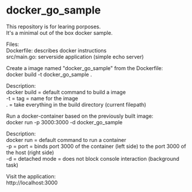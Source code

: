 # docker_go_sample

This repository is for learing porposes.<br/>
It's a minimal out of the box docker sample.<br/>

Files:<br/>
Dockerfile: describes docker instructions<br/>
src/main.go: serverside application (simple echo server)<br/>


Create a image named "docker_go_sample" from the Dockerfile:<br/>
	docker build -t docker_go_sample . <br/>

Description:<br/>
docker build = default command to build a image<br/>
-t = tag = name for the image<br/>
. = take everything in the build directory (current filepath)<br/>


Run a docker-container based on the previously built image:<br/>
	docker run -p 3000:3000 -d docker_go_sample <br/>

Description:<br/>
docker run = default command to run a container<br/>
-p = port = binds port 3000 of the container (left side) to the port 3000 of the host (right side)<br/>
-d = detached mode = does not block console interaction (background task)<br/>


Visit the application:<br/>
	http://localhost:3000 <br/>